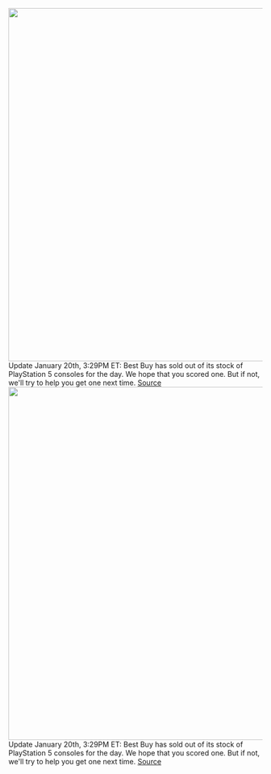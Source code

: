 <img src='https://cdn.vox-cdn.com/thumbor/w7-8XUWYn0eZM0THrTChWqzTSAU=/0x0:2040x1360/1200x800/filters:focal(857x517:1183x843)/cdn.vox-cdn.com/uploads/chorus_image/image/70413159/vpavic_4278_20201030_0247.0.jpg' width='700px' /><br/>
Update January 20th, 3:29PM ET: Best Buy has sold out of its stock of PlayStation 5 consoles for the day. We hope that you scored one. But if not, we'll try to help you get one next time.
<a href='https://www.theverge.com/2022/1/20/22876424/sony-playstation-5-consoles-restock-best-buy-sale-availability-check'> Source <a/><img src='https://cdn.vox-cdn.com/thumbor/w7-8XUWYn0eZM0THrTChWqzTSAU=/0x0:2040x1360/1200x800/filters:focal(857x517:1183x843)/cdn.vox-cdn.com/uploads/chorus_image/image/70413159/vpavic_4278_20201030_0247.0.jpg' width='700px' /><br/>
Update January 20th, 3:29PM ET: Best Buy has sold out of its stock of PlayStation 5 consoles for the day. We hope that you scored one. But if not, we'll try to help you get one next time.
<a href='https://www.theverge.com/2022/1/20/22876424/sony-playstation-5-consoles-restock-best-buy-sale-availability-check'> Source <a/>